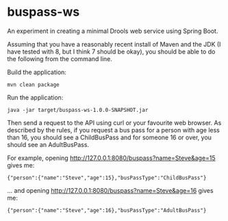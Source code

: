 buspass-ws
===

An experiment in creating a minimal Drools web service using Spring Boot.

Assuming that you have a reasonably recent install of Maven and the JDK (I have tested with 8, but I think 7 should be okay), you should be able to do the following from the command line.

Build the application:

    mvn clean package

Run the application:

    java -jar target/buspass-ws-1.0.0-SNAPSHOT.jar

Then send a request to the API using curl or your favourite web browser. As described by the rules, if you request a bus pass for a person with age less than 16, you should see a ChildBusPass and for someone 16 or over, you should see an AdultBusPass.

For example, opening http://127.0.0.1:8080/buspass?name=Steve&age=15 gives me:
    
    {"person":{"name":"Steve","age":15},"busPassType":"ChildBusPass"}
    
... and opening http://127.0.0.1:8080/buspass?name=Steve&age=16 gives me:
    
    {"person":{"name":"Steve","age":16},"busPassType":"AdultBusPass"}

